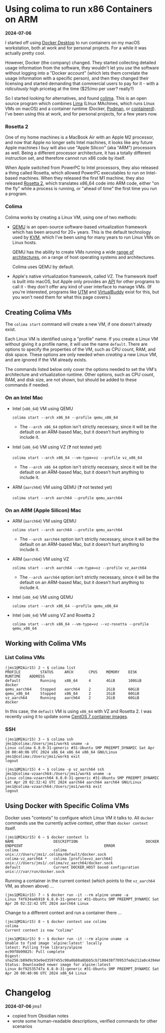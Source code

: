 # Using colima to run x86 Containers on ARM

**2024-07-06**

I started off using [Docker Desktop](https://www.docker.com/products/docker-desktop/) to run containers on my macOS workstation, both at work and for personal projects. For a while it was actually pretty cool.

However, Docker (the company) changed. They started collecting detailed usage information from the software, they wouldn't let you *use* the software without logging into a "Docker account" (which lets them correlate the usage information with a specific person), and then they changed their licensing and started demanding that commercial users to pay for it - with a *ridiculously* high pricetag at the time ($25/mo per user? really?)

So I started looking for alternatives, and found [colima](https://github.com/abiosoft/colima). This is an open source program which combines [Lima](https://github.com/lima-vm/lima) (LInux MAchines, which runs Linux VMs on macOS) and a container runtime (Docker, [Podman](https://podman.io/), or [containerd](https://containerd.io/)). I've been using this at work, and for personal projects, for a few years now.

### Rosetta 2

One of my home machines is a MacBook Air with an Apple M2 processor, and now that Apple no longer sells Intel machines, it looks like any future Apple machines I buy will also use "Apple Silicon" (aka "ARM") processors as well. Being a different processor architecture, it has a totally different instruction set, and therefore cannot run x86 code by itself.

When Apple switched from PowerPC to Intel processors, they also released a thing called Rosetta, which allowed PowerPC executables to run on Intel-based machines. When they released the first M1 machine, they also released [Rosetta 2](https://support.apple.com/guide/security/rosetta-2-on-a-mac-with-apple-silicon-secebb113be1/web), which translates x86_64 code into ARM code, either "on the fly" while a process is running, or "ahead of time" the first time you run a program.

### Colima

Colima works by creating a Linux VM, using one of two methods:

* [QEMU](https://www.qemu.org/) is an open-source software-based virtualization framework which has been around for 20+ years. This is the default technology used by [KVM](https://www.linux-kvm.org/page/Main_Page), which I've been using for many years to run Linux VMs on Linux hosts.

    QEMU has the ability to create VMs running a wide [range of architectures](https://www.qemu.org/docs/master/about/emulation.html), on a range of host operating systems and architectures.

    Colima uses QEMU by default.

* Apple's native virtualization framework, called VZ. The framework itself is built into macOS, but Apple only provides an [API](https://developer.apple.com/documentation/virtualization) for other programs to call it - they don't offer any kind of user interface to manage VMs. (If you're interested, programs like [UTM](https://mac.getutm.app/) and [VirtualBuddy](https://github.com/insidegui/VirtualBuddy) exist for this, but you won't need them for what this page covers.)

## Creating Colima VMs

The `colima start` command will create a new VM, if one doesn't already exist.

Each Linux VM is identified using a "profile" name. If you create a Linux VM without giving it a profile name, it will use the name `default`. There are options to specify the properties of the VM, such as CPU count, RAM, and disk space. These options are only needed when *creating* a new Linux VM, and are ignored if the VM already exists.

The commands listed below only cover the options needed to set the VM's architecture and virtualization runtime. Other options, such as CPU count, RAM, and disk size, are not shown, but should be added to these commands if needed.

### On an Intel Mac

* Intel (`x86_64`) VM using QEMU

    ```
    colima start --arch x86_64 --profile qemu_x86_64
    ```

    * The `--arch x86_64` option isn't strictly necessary, since it will be the default on an ARM-based Mac, but it doesn't hurt anything to include it.


* Intel (`x86_64`) VM using VZ (&#x2753; not tested yet)

    ```
    colima start --arch x86_64 --vm-type=vz --profile vz_x86_64
    ```

    * The `--arch x86_64` option isn't strictly necessary, since it will be the default on an ARM-based Mac, but it doesn't hurt anything to include it.

* ARM (`aarch64`) VM using QEMU (&#x2753; not tested yet)

    ```
    colima start --arch aarch64 --profile qemu_aarch64
    ```

### On an ARM (Apple Silicon) Mac

* ARM (`aarch64`) VM using QEMU

    ```
    colima start --arch aarch64 --profile qemu_aarch64
    ```

    * The `--arch aarch64` option isn't strictly necessary, since it will be the default on an ARM-based Mac, but it doesn't hurt anything to include it.

* ARM (`aarch64`) VM using VZ

    ```
    colima start --arch aarch64 --vm-type=vz --profile vz_aarch64
    ```

    * The `--arch aarch64` option isn't strictly necessary, since it will be the default on an ARM-based Mac, but it doesn't hurt anything to include it.

* Intel (`x86_64`) VM using QEMU

    ```
    colima start --arch x86_64 --profile qemu_x86_64
    ```

* Intel (`x86_64`) VM using VZ and Rosetta 2

    ```
    colima start --arch x86_64 --vm-type=vz --vz-rosetta --profile qemu_x86_64
    ```

## Working with Colima VMs

### List Colima VMs

```
(jms1@M2Air15) 2 ~ $ colima list
PROFILE         STATUS     ARCH       CPUS    MEMORY    DISK      RUNTIME    ADDRESS
default         Running    x86_64     4       4GiB      100GiB    docker
qemu_aarch64    Stopped    aarch64    2       2GiB      60GiB
qemu_x86_64     Stopped    x86_64     2       2GiB      60GiB
vz_aarch64      Running    aarch64    2       2GiB      60GiB     docker
```

In this case, the `default` VM is using `x86_64` with VZ and Rosetta 2. I was recently using it to update some [CentOS 7 container images](centos7-vault.md).

### SSH

```
(jms1@M2Air15) 3 ~ $ colima ssh
jms1@colima:/Users/jms1/work$ uname -a
Linux colima 6.8.0-31-generic #31-Ubuntu SMP PREEMPT_DYNAMIC Sat Apr 20 00:40:06 UTC 2024 x86_64 x86_64 x86_64 GNU/Linux
jms1@colima:/Users/jms1/work$ exit
logout
```

```
(jms1@M2Air15) 4 ~ $ colima -p vz_aarch64 ssh
jms1@colima-vzaarch64:/Users/jms1/work$ uname -a
Linux colima-vzaarch64 6.8.0-31-generic #31-Ubuntu SMP PREEMPT_DYNAMIC Sat Apr 20 02:32:42 UTC 2024 aarch64 aarch64 aarch64 GNU/Linux
jms1@colima-vzaarch64:/Users/jms1/work$ exit
logout
```

## Using Docker with Specific Colima VMs

Docker uses "contexts" to configure which Linux VM it talks to. All `docker` commands use the currently active context, other than `docker context` itself.

```
(jms1@M2Air15) 6 ~ $ docker context ls
NAME                  DESCRIPTION                               DOCKER ENDPOINT                                     ERROR
colima                colima                                    unix:///Users/jms1/.colima/default/docker.sock
colima-vz_aarch64 *   colima [profile=vz_aarch64]               unix:///Users/jms1/.colima/vz_aarch64/docker.sock
default               Current DOCKER_HOST based configuration   unix:///var/run/docker.sock
```

Running a container in the current context (which points to the `vz_aarch64` VM, as shown above) ...

```
(jms1@M2Air15) 7 ~ $ docker run -it --rm alpine uname -a
Linux f4f634a4b910 6.8.0-31-generic #31-Ubuntu SMP PREEMPT_DYNAMIC Sat Apr 20 02:32:42 UTC 2024 aarch64 Linux
```

Change to a different context and run a container there ...

```
(jms1@M2Air15) 8 ~ $ docker context use colima
colima
Current context is now "colima"
```

```
(jms1@M2Air15) 9 ~ $ docker run -it --rm alpine uname -a
Unable to find image 'alpine:latest' locally
latest: Pulling from library/alpine
ec99f8b99825: Pull complete
Digest: sha256:b89d9c93e9ed3597455c90a0b88a8bbb5cb7188438f70953fede212a0c4394e0
Status: Downloaded newer image for alpine:latest
Linux 8cf92535747a 6.8.0-31-generic #31-Ubuntu SMP PREEMPT_DYNAMIC Sat Apr 20 00:40:06 UTC 2024 x86_64 Linux
```

# Changelog

**2024-07-06** jms1

* copied from Obsidian notes
* wrote some human-readable descriptions, verified commands for other scenarios
